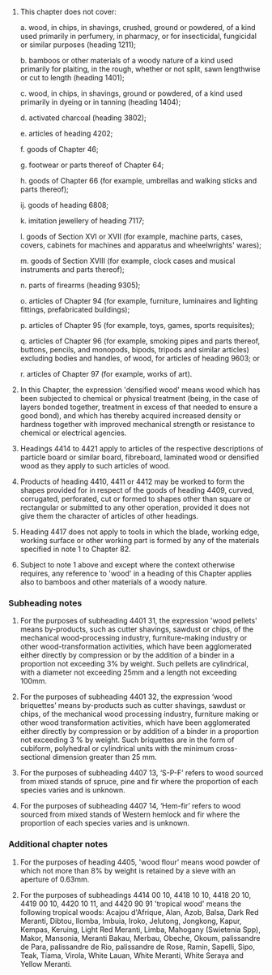 1. This chapter does not cover:

    a. wood, in chips, in shavings, crushed, ground or powdered, of a kind used primarily in perfumery, in pharmacy, or for insecticidal, fungicidal or similar purposes (heading 1211);
    
    b. bamboos or other materials of a woody nature of a kind used primarily for plaiting, in the rough, whether or not split, sawn lengthwise or cut to length (heading 1401);
    
    c. wood, in chips, in shavings, ground or powdered, of a kind used primarily in dyeing or in tanning (heading 1404);
    
    d. activated charcoal (heading 3802);
    
    e. articles of heading 4202;
    
    f. goods of Chapter 46;
    
    g. footwear or parts thereof of Chapter 64;
    
    h. goods of Chapter 66 (for example, umbrellas and walking sticks and parts thereof);
    
    ij. goods of heading 6808;
    
    k. imitation jewellery of heading 7117;
    
    l. goods of Section XVI or XVII (for example, machine parts, cases, covers, cabinets for machines and apparatus and wheelwrights' wares);
    
    m. goods of Section XVIII (for example, clock cases and musical instruments and parts thereof);
    
    n. parts of firearms (heading 9305);
    
    o. articles of Chapter 94 (for example, furniture, luminaires  and lighting fittings, prefabricated buildings);
    
    p. articles of Chapter 95 (for example, toys, games, sports requisites);
    
    q. articles of Chapter 96 (for example, smoking pipes and parts thereof, buttons, pencils, and monopods, bipods, tripods and similar articles) excluding bodies and handles, of wood, for articles of heading 9603; or
    
    r. articles of Chapter 97 (for example, works of art).

2. In this Chapter, the expression 'densified wood' means wood which has been subjected to chemical or physical treatment (being, in the case of layers bonded together, treatment in excess of that needed to ensure a good bond), and which has thereby acquired increased density or hardness together with improved mechanical strength or resistance to chemical or electrical agencies.

3. Headings 4414 to 4421 apply to articles of the respective descriptions of particle board or similar board, fibreboard, laminated wood or densified wood as they apply to such articles of wood.

4. Products of heading 4410, 4411 or 4412 may be worked to form the shapes provided for in respect of the goods of heading 4409, curved, corrugated, perforated, cut or formed to shapes other than square or rectangular or submitted to any other operation, provided it does not give them the character of articles of other headings.

5. Heading 4417 does not apply to tools in which the blade, working edge, working surface or other working part is formed by any of the materials specified in note 1 to Chapter 82.

6. Subject to note 1 above and except where the context otherwise requires, any reference to 'wood' in a heading of this Chapter applies also to bamboos and other materials of a woody nature.

### Subheading notes

1. For the purposes of subheading 4401 31, the expression 'wood pellets' means by-products, such as cutter shavings, sawdust or chips, of the mechanical wood-processing industry, furniture-making industry or other wood-transformation activities, which have been agglomerated either directly by compression or by the addition of a binder in a proportion not exceeding 3% by weight. Such pellets are cylindrical, with a diameter not exceeding 25mm and a length not exceeding 100mm.

2. For the purposes of subheading 4401 32, the expression ‘wood briquettes’ means by-products such as cutter shavings, sawdust or chips, of the mechanical wood processing industry, furniture making or other wood transformation activities, which have been agglomerated either directly by compression or by addition of a binder in a proportion not exceeding 3 % by weight. Such briquettes are in the form of cubiform, polyhedral or cylindrical units with the minimum cross-sectional dimension greater than 25 mm.

3. For the purposes of subheading 4407 13, ‘S-P-F’ refers to wood sourced from mixed stands of spruce, pine and fir where the proportion of each species varies and is unknown.

4. For the purposes of subheading 4407 14, ‘Hem-fir’ refers to wood sourced from mixed stands of Western hemlock and fir where the proportion of each species varies and is unknown.

### Additional chapter notes

1. For the purposes of heading 4405, 'wood flour' means wood powder of which not more than 8% by weight is retained by a sieve with an aperture of 0.63mm.

2. For the purposes of subheadings 4414 00 10, 4418 10 10, 4418 20 10, 4419 00 10, 4420 10 11, and 4420 90 91 'tropical wood' means the following tropical woods: Acajou d'Afrique, Alan, Azob, Balsa, Dark Red Meranti, Dibtou, Ilomba, Imbuia, Iroko, Jelutong, Jongkong, Kapur, Kempas, Keruing, Light Red Meranti, Limba, Mahogany (Swietenia Spp), Makor, Mansonia, Meranti Bakau, Merbau, Obeche, Okoum, palissandre de Para, palissandre de Rio, palissandre de Rose, Ramin, Sapelli, Sipo, Teak, Tiama, Virola, White Lauan, White Meranti, White Seraya and Yellow Meranti.
